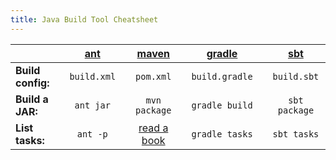 ```yaml
---
title: Java Build Tool Cheatsheet
---
```

|                 | |    [ant](http://ant.apache.org/)      | |    [maven](http://maven.apache.org/)      | |    [gradle](https://gradle.org/)     | |     [sbt](http://www.scala-sbt.org/)       | |     [lein](http://leiningen.org/)      |
|---------------  |-|:---------:  |-|:-----------:  |-|:------------: |-|:-----------:  |-|:------------: |
| **Build config:**   || `build.xml`   ||   `pom.xml`     || `build.gradle`  || `build.sbt`     || `project.clj`   |
| **Build a JAR:**    || `ant jar`     || `mvn package`   || `gradle build`  || `sbt package`   || `lein uberjar`  |
| **List tasks:**     || `ant -p`      || [read a book](http://maven.apache.org/guides/introduction/introduction-to-the-lifecycle.html#Lifecycle%5FReference)   || `gradle tasks`  || `sbt tasks`     || `lein help`     |
